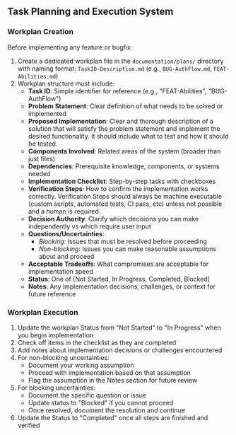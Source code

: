 ## Task Planning and Execution System
 
### Workplan Creation
Before implementing any feature or bugfix:
1. Create a dedicated workplan file in the `documentation/plans/` directory with naming format: `TaskID-Description.md` (e.g., `BUG-AuthFlow.md`, `FEAT-Abilities.md`)
2. Workplan structure must include:
   - **Task ID**: Simple identifier for reference (e.g., "FEAT-Abilities", "BUG-AuthFlow")
   - **Problem Statement**: Clear definition of what needs to be solved or implemented
   - **Proposed Implementation**: Clear and thorough description of a solution that will satisfy the problem statement and implement the desired functionality. It should include what to test and how it should be tested.
   - **Components Involved**: Related areas of the system (broader than just files)
   - **Dependencies**: Prerequisite knowledge, components, or systems needed
   - **Implementation Checklist**: Step-by-step tasks with checkboxes
   - **Verification Steps**: How to confirm the implementation works correctly. Verification Steps should always be machine executable (custom scripts, automated tests, CI pass, etc) unless not possible and a human is required.
   - **Decision Authority**: Clarify which decisions you can make independently vs which require user input
   - **Questions/Uncertainties**:
      - *Blocking*: Issues that must be resolved before proceeding
      - *Non-blocking*: Issues you can make reasonable assumptions about and proceed
   - **Acceptable Tradeoffs**: What compromises are acceptable for implementation speed
   - **Status**: One of [Not Started, In Progress, Completed, Blocked]
   - **Notes**: Any implementation decisions, challenges, or context for future reference
 
### Workplan Execution
1. Update the workplan Status from "Not Started" to "In Progress" when you begin implementation
2. Check off items in the checklist as they are completed
3. Add notes about implementation decisions or challenges encountered
4. For non-blocking uncertainties:
   - Document your working assumption
   - Proceed with implementation based on that assumption
   - Flag the assumption in the Notes section for future review
5. For blocking uncertainties:
   - Document the specific question or issue
   - Update status to "Blocked" if you cannot proceed
   - Once resolved, document the resolution and continue
6. Update the Status to "Completed" once all steps are finished and verified